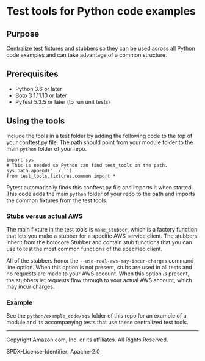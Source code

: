 # Test tools for Python code examples

## Purpose

Centralize test fixtures and stubbers so they can be used across all Python
code examples and can take advantage of a common structure.

## Prerequisites

- Python 3.6 or later
- Boto 3 1.11.10 or later
- PyTest 5.3.5 or later (to run unit tests)

## Using the tools

Include the tools in a test folder by adding the following code to the top of
your conftest.py file. The path should point from your module folder to the main
`python` folder of your repo.

```
import sys
# This is needed so Python can find test_tools on the path.
sys.path.append('../..')
from test_tools.fixtures.common import *
```

Pytest automatically finds this conftest.py file and imports it when started.
This code adds the main `python` folder of your repo to the path and imports the
common fixtures from the test tools.

### Stubs versus actual AWS

The main fixture in the test tools is `make_stubber`, which is a factory function
that lets you make a stubber for a specific AWS service client. The stubbers 
inherit from the botocore Stubber and contain stub functions that you can use to 
test the most common functions of the specified client.

All of the stubbers honor the `--use-real-aws-may-incur-charges` command line option.
When this option is not present, stubs are used in all tests and no requests are
made to your AWS account. When this option *is* present, the stubbers let requests
flow through to your actual AWS account, which may incur charges. 

### Example

See the `python/example_code/sqs` folder of this repo for an example of a module
and its accompanying tests that use these centralized test tools.

---
Copyright Amazon.com, Inc. or its affiliates. All Rights Reserved.

SPDX-License-Identifier: Apache-2.0
